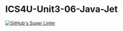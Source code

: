 # ICS4U-Unit3-06-Java-Jet

[![GitHub's Super Linter](https://github.com/jonathan-pasco-arnone/ICS4U-Unit3-06-Java-Jet/workflows/GitHub's%20Super%20Linter/badge.svg)](https://github.com/jonathan-pasco-arnone/ICS4U-Unit3-06-Java-Jet/actions)

